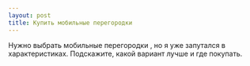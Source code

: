 ```yaml
---
layout: post 
title: Купить мобильные перегородки 
--- 
```

Нужно выбрать мобильные перегородки , но я уже запутался в характеристиках. Подскажите, какой вариант лучше и где покупать.